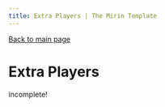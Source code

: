 ```yaml
---
title: Extra Players | The Mirin Template
---
```

[Back to main page](..)
# Extra Players
incomplete!